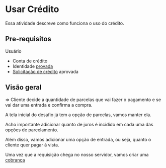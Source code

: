 # Usar Crédito

Essa atividade descreve como funciona o uso do crédito.

## Pre-requisitos

Usuário
- Conta de crédito
- Identidade <a href="./prova_de_identidade.md">provada</a>
- <a href="./solicitacao_credito.md">Solicitação de crédito</a> aprovada

## Visão geral

=> Cliente decide a quantidade de parcelas que vai fazer o pagamento e se vai dar uma entrada e confirma a compra.

A tela inicial do desafio já tem a opção de parcelas, vamos manter ela.

Acho importante adicionar quanto de juros é incidido em cada uma das opções de parcelamento.

Além disso, vamos adicionar uma opção de entrada, ou seja, quanto o cliente quer pagar à vista.

Uma vez que a requisição chega no nosso servidor, vamos criar uma <a href="../models/cobranca.md">cobrança</a>